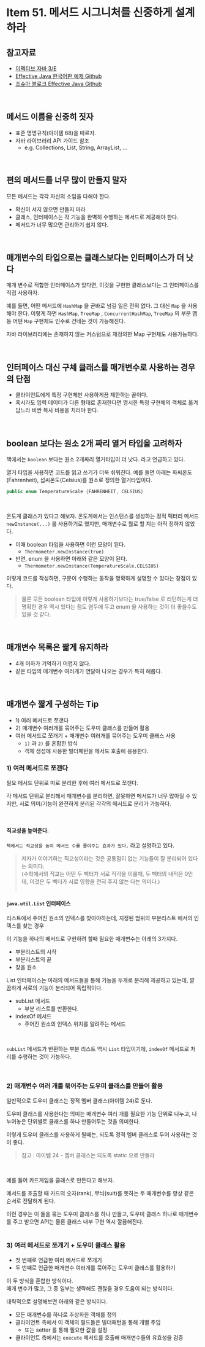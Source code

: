 # Item 51. 메서드 시그니처를 신중하게 설계하라



## 참고자료

- [이펙티브 자바 3/E](http://www.yes24.com/Product/Goods/65551284)
- [Effective Java 한국어판 예제 Github](https://github.com/WegraLee)
- [조슈아 블로크 Effective Java Github](https://github.com/jbloch/effective-java-3e-source-code/tree/master/src/effectivejava)

<br/>



## 메서드 이름을 신중히 짓자

- 표준 명명규칙(아이템 68)을 따르자.
- 자바 라이브러리 API 가이드 참조
  - e.g. Collections, List, String, ArrayList, ... 

<br/>



## 편의 메서드를 너무 많이 만들지 말자

모든 메서드는 각각 자신의 소임을 다해야 한다.

- 확신이 서지 않으면 만들지 마라
- 클래스, 인터페이스는 각 기능을 완벽히 수행하는 메서드로 제공해야 한다.
- 메서드가 너무 많으면 관리하기 쉽지 않다.

<br/>



## 매개변수의 타입으로는 클래스보다는 인터페이스가 더 낫다

매개 변수로 적합한 인터페이스가 있다면, 이것을 구현한 클래스보다는 그 인터페이스를 직접 사용하자.<br>

예를 들면, 어떤 메서드에 `HashMap` 을 곧바로 넘길 일은 전혀 없다. 그 대신 `Map` 을 사용해야 한다. 이렇게 하면 `HashMap`, `TreeMap` , `ConcurrentHashMap`, `TreeMap` 의 부분 맵 등 어떤 `Map` 구현체도 인수로 건네는 것이 가능해진다.<br>

자바 라이브러리에는 존재하지 않는 커스텀으로 재정의한 Map 구현체도 사용가능하다.<br>

<br/>



## 인터페이스 대신 구체 클래스를 매개변수로 사용하는 경우의 단점

- 클라이언트에게 특정 구현체만 사용하게끔 제한하는 꼴이다.
- 혹시라도 입력 데이터가 다른 형태로 존재한다면 명시한 특정 구현체의 객체로 옮겨담느라 비싼 복사 비용을 치러야 한다.<br>

<br/>



## boolean 보다는 원소 2개 짜리 열거 타입을 고려하자

책에서는 `boolean` 보다는 원소 2개짜리 열거타입이 더 낫다. 라고 언급하고 있다.<br>

열거 타입을 사용하면 코드를 읽고 쓰기가 더욱 쉬워진다. 예를 들면 아래는 화씨온도(Fahrenheit), 섭씨온도(Celsius)를 원소로 정의한 열거타입이다.<br>

```java
public enum TemperatureScale {FAHRENHEIT, CELSIUS}
```

<br>

온도계 클래스가 있다고 해보자. 온도계에서는 인스턴스를 생성하는 정적 팩터리 메서드 `newInstance(...)` 를 사용하기로 했지만, 매개변수로 뭘로 할 지는 아직 정하지 않았다.

- 이때 boolean 타입을 사용하면 이런 모양이 된다.
  -  `Thermometer.newInstance(true)` 
- 반면, enum 을 사용하면 아래와 같은 모양이 된다.
  - `Thermometer.newInstance(TemperatureScale.CELSIUS)`
    <br>

이렇게 코드를 작성하면, 구문이 수행하는 동작을 명확하게 설명할 수 있다는 장점이 있다. 

> 물론 모든 boolean 타입에 이렇게 사용하기보다는 true/false 로 리턴하는게 더 명확한 경우 역시 있다는 점도 염두에 두고 enum 을 사용하는 것이 더 좋을수도 있을 것 같다.<br>

<br/>



## 매개변수 목록은 짧게 유지하라

- 4개 이하가 기억하기 어렵지 않다.
- 같은 타입의 매개변수 여러개가 연달아 나오는 경우가 특히 해롭다.

<br/>



## 매개변수 짧게 구성하는 Tip

- 1\) 여러 메서드로 쪼갠다
- 2\) 매개변수 여러개를 묶어주는 도우미 클래스를 만들어 활용
- 여러 메서드로 쪼개기 + 매개변수 여러개를 묶어주는 도우미 클래스 사용
  -  `1)` 과 `2)` 를 혼합한 방식
  -  객체 생성에 사용한 빌더패턴을 메서드 호출에 응용한다.



### 1) 여러 메서드로 쪼갠다

필요 메서드 단위로 따로 분리한 후에 여러 메서드로 쪼갠다.<br>

각 메서드 단위로 분리해서 매개변수를 분리하면, 잘못하면 메서드가 너무 많아질 수 있지만, 서로 의미/기능이 완전하게 분리된 각각의 메서드로 분리가 가능하다.<br>

<br>



#### 직교성을 높여준다.

`책에서는 직교성을 높여 메서드 수를 줄여주는 효과가 있다.` 라고 설명하고 있다.<br>

> 저자가 이야기하는 직교성이라는 것은 공통점이 없는 기능들이 잘 분리되어 있다는 의미다. <br>
> (수학에서의 직교는 어떤 두 벡터가 서로 직각을 이룰때, 두 벡터의 내적은 0인데, 이것은 두 벡터가 서로 영향을 전혀 주지 않는 다는 의미다.)<br>
> <br>



#### `java.util.List` 인터페이스

리스트에서 주어진 원소의 인덱스를 찾아야하는데, 지정된 범위의 부분리스트 에서의 인덱스를 찾는 경우<br/>

이 기능을 하나의 메서드로 구현하려 할때 필요한 매개변수는 아래의 3가지다.

- 부분리스트의 시작
- 부분리스트의 끝
- 찾을 원소



List 인터페이스는 아래의 메서드들을 통해 기능을 두개로 분리해 제공하고 있는데, 깔끔하게 서로의 기능이 분리되어 독립적이다.

- subList 메서드
  - 부분 리스트를 반환한다.
- indexOf 메서드
  - 주어진 원소의 인덱스 위치를 알려주는 메서드

<br>

`subList` 메서드가 반환하는 부분 리스트 역시 `List` 타입이기에, `indexOf` 메서드로 처리를 수행하는 것이 가능하다.<br>

<br/>



### 2\) 매개변수 여러 개를 묶어주는 도우미 클래스를 만들어 활용

일반적으로 도우미 클래스는 정적 멤버 클래스(아이템 24)로 둔다.<br>

도우미 클래스를 사용한다는 의미는 매개변수 여러 개를 필요한 기능 단위로 나누고, 나누어놓은 단위별로 클래스를 하나 만들어두는 것을 의미한다.<br>

이렇게 도우미 클래스를 사용하게 될때는, 되도록 정적 멤버 클래스로 두어 사용하는 것이 좋다.<br>

> 참고 : 아이템 24 - 멤버 클래스는 되도록 static 으로 만들라

<br/>

예를 들어 카드게임을 클래스로 만든다고 해보자.<br>

메서드를 호출할 때 카드의 숫자(rank), 무늬(suit)를 뜻하는 두 매개변수를 항상 같은 순서로 전달하게 된다.<br>

이런 경우는 이 둘을 묶는 도우미 클래스를 하나 만들고, 도우미 클래스 하나로 매개변수를 주고 받으면 API는 물론 클래스 내부 구현 역시 깔끔해진다.<br>
<br>



### 3) 여러 메서드로 쪼개기 + 도우미 클래스 활용

- 첫 번째로 언급한 여러 메서드로 쪼개기
- 두 번째로 언급한 매개변수 여러개를 묶어주는 도우미 클래스를 활용하기 

이 두 방식을 혼합한 방식이다.<br>
매개 변수가 많고, 그 중 일부는 생략해도 괜찮을 경우 도움이 되는 방식이다.<br>



대략적으로 설명해보면 아래와 같은 방식이다.<br>

- 모든 매개변수를 하나로 추상화한 객체를 정의
- 클라이언트 측에서 이 객체의 필드들은 빌더패턴을 통해 개별 주입
  - 또는 setter 를 통해 필요한 값을 설정
- 클라이언트 측에서는 `execute` 메서드를 호출해 매개변수들의 유효성을 검증

